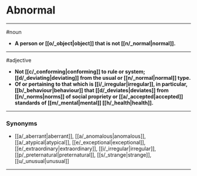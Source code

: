 # Abnormal
---
#noun
- **A person or [[o/_object|object]] that is not [[n/_normal|normal]].**
---
#adjective
- **Not [[c/_conforming|conforming]] to rule or system; [[d/_deviating|deviating]] from the usual or [[n/_normal|normal]] type.**
- **Of or pertaining to that which is [[i/_irregular|irregular]], in particular, [[b/_behaviour|behaviour]] that [[d/_deviates|deviates]] from [[n/_norms|norms]] of social propriety or [[a/_accepted|accepted]] standards of [[m/_mental|mental]] [[h/_health|health]].**
---
### Synonyms
- [[a/_aberrant|aberrant]], [[a/_anomalous|anomalous]], [[a/_atypical|atypical]], [[e/_exceptional|exceptional]], [[e/_extraordinary|extraordinary]], [[i/_irregular|irregular]], [[p/_preternatural|preternatural]], [[s/_strange|strange]], [[u/_unusual|unusual]]
---
